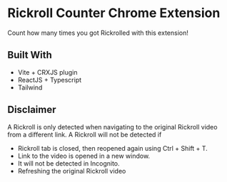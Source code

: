 # Rickroll Counter Chrome Extension
Count how many times you got Rickrolled with this extension!

## Built With
- Vite + CRXJS plugin
- ReactJS + Typescript
- Tailwind

## Disclaimer
A Rickroll is only detected when navigating to the original Rickroll video from a different link. A Rickroll will not be detected if 
- Rickroll tab is closed, then reopened again using Ctrl + Shift + T.
- Link to the video is opened in a new window.
- It will not be detected in Incognito.
- Refreshing the original Rickroll video